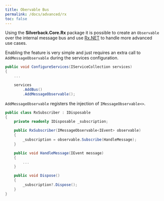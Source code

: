 ```yaml
---
title: Obervable Bus
permalink: /docs/advanced/rx
toc: false
---
```


Using the **Silverback.Core.Rx** package it is possible to create an `Observable` over the internal message bus and use [Rx.NET](https://github.com/dotnet/reactive) to handle more advanced use cases.

Enabling the feature is very simple and just requires an extra call to `AddMessageObservable` during the services configuration.

```c#
public void ConfigureServices(IServiceCollection services)
{
    ...

    services
        .AddBus()
        .AddMessageObservable();
```

`AddMessageObservable` registers the injection of `IMessageObservable<>`.

```c#
public class RxSubscriber : IDisposable
{
    private readonly IDisposable _subscription;

    public RxSubscriber(IMessageObservable<IEvent> observable)
    {
        _subscription = observable.Subscribe(HandleMessage);
    }

    public void HandleMessage(IEvent message)
    {
        ...
    }

    public void Dispose()
    {
        _subscription?.Dispose();
    }
}
```